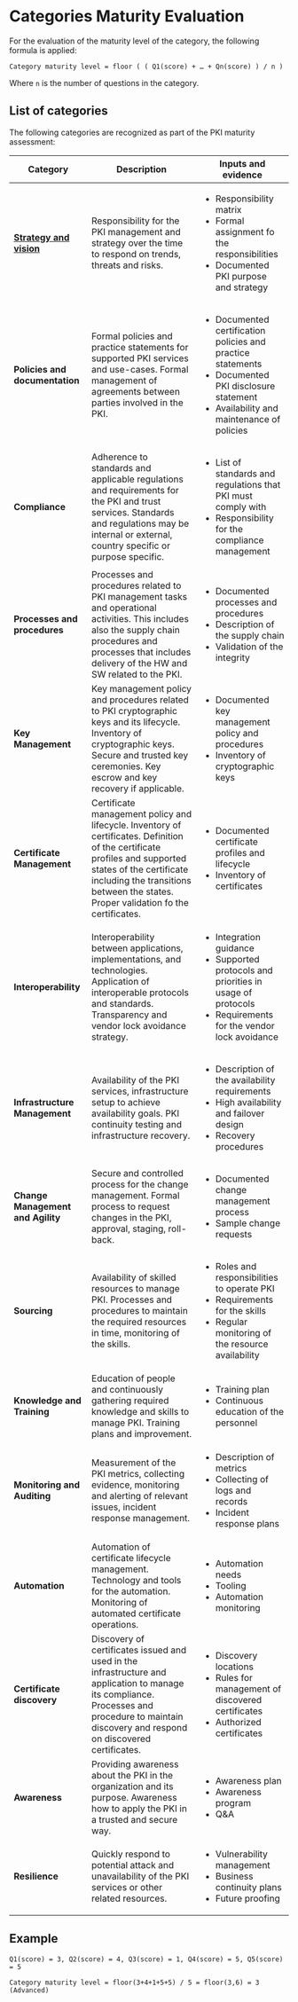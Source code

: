 # Categories Maturity Evaluation

For the evaluation of the maturity level of the category, the following formula is applied:

```
Category maturity level = floor ( ( Q1(score) + … + Qn(score) ) / n )
```

Where `n` is the number of questions in the category.

## List of categories

The following categories are recognized as part of the PKI maturity assessment:

| Category                                                                               | Description                                                                                                                                                                                                                                 | Inputs and evidence                                                                                                                                                      |
|----------------------------------------------------------------------------------------|---------------------------------------------------------------------------------------------------------------------------------------------------------------------------------------------------------------------------------------------|--------------------------------------------------------------------------------------------------------------------------------------------------------------------------|
| **[Strategy and vision](./strategy-and-vision/pkimm-category-strategy-and-vision.md)** | Responsibility for the PKI management and strategy over the time to respond on trends, threats and risks.                                                                                                                                   | <ul><li>Responsibility matrix</li><li>Formal assignment fo the responsibilities</li><li>Documented PKI purpose and strategy</li></ul>                                    |
| **Policies and documentation**                                                         | Formal policies and practice statements for supported PKI services and use-cases. Formal management of agreements between parties involved in the PKI.                                                                                      | <ul><li>Documented certification policies and practice statements</li><li>Documented PKI disclosure statement</li><li>Availability and maintenance of policies</li></ul> |
| **Compliance**                                                                         | Adherence to standards and applicable regulations and requirements for the PKI and trust services. Standards and regulations may be internal or external, country specific or purpose specific.                                             | <ul><li>List of standards and regulations that PKI must comply with</li><li>Responsibility for the compliance management</li></ul>                                       |
| **Processes and procedures**                                                           | Processes and procedures related to PKI management tasks and operational activities. This includes also the supply chain procedures and processes that includes delivery of the HW and SW related to the PKI.                               | <ul><li>Documented processes and procedures</li><li>Description of the supply chain</li><li>Validation of the integrity</li></ul>                                        |
| **Key Management**                                                                     | Key management policy and procedures related to PKI cryptographic keys and its lifecycle. Inventory of cryptographic keys. Secure and trusted key ceremonies. Key escrow and key recovery if applicable.                                    | <ul><li>Documented key management policy and procedures</li><li>Inventory of cryptographic keys</li></ul>                                                                |
| **Certificate Management**                                                             | Certificate management policy and lifecycle. Inventory of certificates. Definition of the certificate profiles and supported states of the certificate including the transitions between the states. Proper validation fo the certificates. | <ul><li>Documented certificate profiles and lifecycle</li><li>Inventory of certificates</li></ul>                                                                        |
| **Interoperability**                                                                   | Interoperability between applications, implementations, and technologies. Application of interoperable protocols and standards. Transparency and vendor lock avoidance strategy.                                                            | <ul><li>Integration guidance</li><li>Supported protocols and priorities in usage of protocols</li><li>Requirements for the vendor lock avoidance</li></ul>               |
| **Infrastructure Management**                                                          | Availability of the PKI services, infrastructure setup to achieve availability goals. PKI continuity testing and infrastructure recovery.                                                                                                   | <ul><li>Description of the availability requirements</li><li>High availability and failover design</li><li>Recovery procedures</li></ul>                                 |
| **Change Management and Agility**                                                      | Secure and controlled process for the change management. Formal process to request changes in the PKI, approval, staging, roll-back.                                                                                                        | <ul><li>Documented change management process</li><li>Sample change requests</li></ul>                                                                                    |
| **Sourcing**                                                                           | Availability of skilled resources to manage PKI. Processes and procedures to maintain the required resources in time, monitoring of the skills.                                                                                             | <ul><li>Roles and responsibilities to operate PKI</li><li>Requirements for the skills</li><li>Regular monitoring of the resource availability</li></ul>                  |
| **Knowledge and Training**                                                             | Education of people and continuously gathering required knowledge and skills to manage PKI. Training plans and improvement.                                                                                                                 | <ul><li>Training plan</li><li>Continuous education of the personnel</li></ul>                                                                                            |
| **Monitoring and Auditing**                                                            | Measurement of the PKI metrics, collecting evidence, monitoring and alerting of relevant issues, incident response management.                                                                                                              | <ul><li>Description of metrics</li><li>Collecting of logs and records</li><li>Incident response plans</li></ul>                                                          |
| **Automation**                                                                         | Automation of certificate lifecycle management. Technology and tools for the automation. Monitoring of automated certificate operations.                                                                                                    | <ul><li>Automation needs</li><li>Tooling</li><li>Automation monitoring</li></ul>                                                                                         |
| **Certificate discovery**                                                              | Discovery of certificates issued and used in the infrastructure and application to manage its compliance. Processes and procedure to maintain discovery and respond on discovered certificates.                                             | <ul><li>Discovery locations</li><li>Rules for management of discovered certificates</li><li>Authorized certificates</li></ul>                                            |
| **Awareness**                                                                          | Providing awareness about the PKI in the organization and its purpose. Awareness how to apply the PKI in a trusted and secure way.                                                                                                          | <ul><li>Awareness plan</li><li>Awareness program</li><li>Q&A</li></ul>                                                                                                   |
| **Resilience**                                                                         | Quickly respond to potential attack and unavailability of the PKI services or other related resources.                                                                                                                                      | <ul><li>Vulnerability management</li><li>Business continuity plans</li><li>Future proofing</li></ul>                                                                     |

## Example

```
Q1(score) = 3, Q2(score) = 4, Q3(score) = 1, Q4(score) = 5, Q5(score) = 5

Category maturity level = floor(3+4+1+5+5) / 5 = floor(3,6) = 3 (Advanced)
```